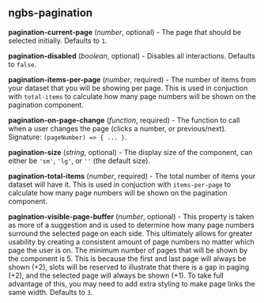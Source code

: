 ## ngbs-pagination

**pagination-current-page** (*number*, optional) - The page that should be selected initially. Defaults to `1`.

**pagination-disabled** (*boolean*, optional) - Disables all interactions. Defaults to `false`.

**pagination-items-per-page** (*number*, required) - The number of items from your dataset that you will be showing per page. This is used in conjuction with `total-items` to calculate how many page numbers will be shown on the pagination component.

**pagination-on-page-change** (*function*, required) - The function to call when a user changes the page (clicks a number, or previous/next). Signature: `(pageNumber) => { ... }`.

**pagination-size** (*string*, optional) - The display size of the component, can either be `'sm'`, `'lg'`, or `''` (the default size).

**pagination-total-items** (*number*, required) - The total number of items your dataset will have it. This is used in conjuction with `items-per-page` to calculate how many page numbers will be shown on the pagination component.

**pagination-visible-page-buffer** (*number*, optional) - This property is taken as more of a suggestion and is used to determine how many page numbers surround the selected page on each side. This ultimately allows for greater usability by creating a consistent amount of page numbers no matter which page the user is on. The minimum number of pages that will be shown by the component is 5.  This is because the first and last page will always be shown (+2), slots will be reserved to illustrate that there is a gap in paging (+2), and the selected page will always be shown (+1). To take full advantage of this, you may need to add extra styling to make page links the same width. Defaults to `3`.
